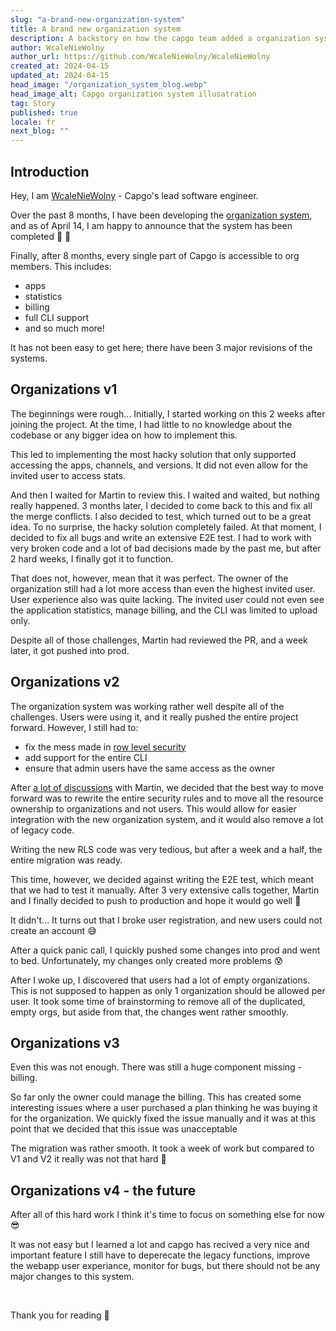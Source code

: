 ```yaml
---
slug: "a-brand-new-organization-system"
title: A brand new organization system
description: A backstory on how the capgo team added a organization system
author: WcaleNieWolny
author_url: https://github.com/WcaleNieWolny/WcaleNieWolny
created_at: 2024-04-15
updated_at: 2024-04-15
head_image: "/organization_system_blog.webp"
head_image_alt: Capgo organization system illusatration
tag: Story
published: true
locale: fr
next_blog: ""
---
```


## Introduction

Hey, I am [WcaleNieWolny](https://github.com/WcaleNieWolny/WcaleNieWolny) - Capgo's lead software engineer.

Over the past 8 months, I have been developing the [organization system](/docs/webapp/organization-system/), and as of April 14, I am happy to announce that the system has been completed 🎉 🎊

Finally, after 8 months, every single part of Capgo is accessible to org members. This includes:
 - apps
 - statistics
 - billing
 - full CLI support
 - and so much more!

It has not been easy to get here; there have been 3 major revisions of the systems.

## Organizations v1

The beginnings were rough... Initially, I started working on this 2 weeks after joining the project. 
At the time, I had little to no knowledge about the codebase or any bigger idea on how to implement this.

This led to implementing the most hacky solution that only supported accessing the apps, channels, and versions.
It did not even allow for the invited user to access stats.

And then I waited for Martin to review this. I waited and waited, but nothing really happened. 3 months later, I decided to come back to this and fix all the merge conflicts. I also decided to test, which turned out to be a great idea.
To no surprise, the hacky solution completely failed. At that moment, I decided to fix all bugs and write an extensive E2E test.
I had to work with very broken code and a lot of bad decisions made by the past me, but after 2 hard weeks, I finally got it to function.

That does not, however, mean that it was perfect. The owner of the organization still had a lot more access than even the highest invited user. User experience also was quite lacking. The invited user could not even see the application statistics, manage billing, and the CLI was limited to upload only. 

Despite all of those challenges, Martin had reviewed the PR, and a week later, it got pushed into prod. 

## Organizations v2

The organization system was working rather well despite all of the challenges. Users were using it, and it really pushed the entire project forward. However, I still had to:
 - fix the mess made in [row level security](https://supabase.com/docs/guides/auth/row-level-security)
 - add support for the entire CLI
 - ensure that admin users have the same access as the owner

After [a lot of discussions](https://github.com/Cap-go/capgo/issues/564) with Martin, we decided that the best way to move forward was to rewrite the entire security rules and to move all the resource ownership to organizations and not users.
This would allow for easier integration with the new organization system, and it would also remove a lot of legacy code.

Writing the new RLS code was very tedious, but after a week and a half, the entire migration was ready.

This time, however, we decided against writing the E2E test, which meant that we had to test it manually. After 3 very extensive calls together, Martin and I finally decided to push to production and hope it would go well 🙏

It didn't... It turns out that I broke user registration, and new users could not create an account 😅

After a quick panic call, I quickly pushed some changes into prod and went to bed. Unfortunately, my changes only created more problems 😰

After I woke up, I discovered that users had a lot of empty organizations. This is not supposed to happen as only 1 organization should be allowed per user. It took some time of brainstorming to remove all of the duplicated, empty orgs, but aside from that, the changes went rather smoothly.

## Organizations v3

Even this was not enough. There was still a huge component missing - billing.

So far only the owner could manage the billing. This has created some interesting issues where a user purchased a plan thinking he was buying it for the organization. 
We quickly fixed the issue manually and it was at this point that we decided that this issue was unacceptable

The migration was rather smooth. It took a week of work but compared to V1 and V2 it really was not that hard 🚀

## Organizations v4 - the future

After all of this hard work I think it's time to focus on something else for now 😎

It was not easy but I learned a lot and capgo has recived a very nice and important feature
I still have to deperecate the legacy functions, improve the webapp user experiance, monitor for bugs, 
but there should not be any major changes to this system.


<br>

Thank you for reading 🚀
